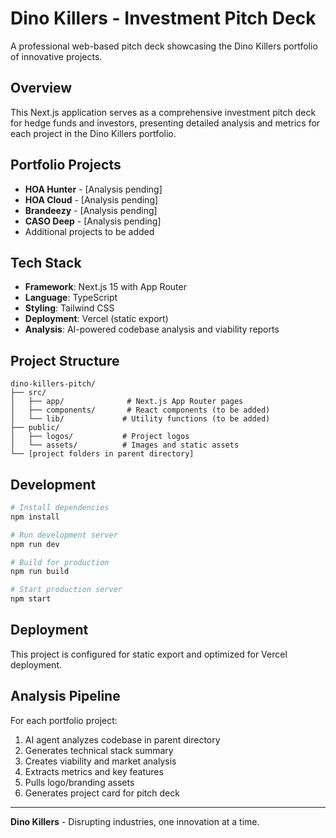 # Dino Killers - Investment Pitch Deck

A professional web-based pitch deck showcasing the Dino Killers portfolio of innovative projects.

## Overview

This Next.js application serves as a comprehensive investment pitch deck for hedge funds and investors, presenting detailed analysis and metrics for each project in the Dino Killers portfolio.

## Portfolio Projects

- **HOA Hunter** - [Analysis pending]
- **HOA Cloud** - [Analysis pending]
- **Brandeezy** - [Analysis pending]
- **CASO Deep** - [Analysis pending]
- Additional projects to be added

## Tech Stack

- **Framework**: Next.js 15 with App Router
- **Language**: TypeScript
- **Styling**: Tailwind CSS
- **Deployment**: Vercel (static export)
- **Analysis**: AI-powered codebase analysis and viability reports

## Project Structure

```
dino-killers-pitch/
├── src/
│   ├── app/              # Next.js App Router pages
│   ├── components/       # React components (to be added)
│   └── lib/             # Utility functions (to be added)
├── public/
│   ├── logos/           # Project logos
│   └── assets/          # Images and static assets
└── [project folders in parent directory]
```

## Development

```bash
# Install dependencies
npm install

# Run development server
npm run dev

# Build for production
npm run build

# Start production server
npm start
```

## Deployment

This project is configured for static export and optimized for Vercel deployment.

## Analysis Pipeline

For each portfolio project:
1. AI agent analyzes codebase in parent directory
2. Generates technical stack summary
3. Creates viability and market analysis
4. Extracts metrics and key features
5. Pulls logo/branding assets
6. Generates project card for pitch deck

---

**Dino Killers** - Disrupting industries, one innovation at a time.
